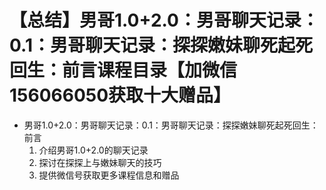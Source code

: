 # 【总结】男哥1.0+2.0：男哥聊天记录：0.1：男哥聊天记录：探探嫩妹聊死起死回生：前言课程目录【加微信156066050获取十大赠品】

-   男哥1.0+2.0：男哥聊天记录：0.1：男哥聊天记录：探探嫩妹聊死起死回生：前言
    1.  介绍男哥1.0+2.0的聊天记录
    2.  探讨在探探上与嫩妹聊天的技巧
    3.  提供微信号获取更多课程信息和赠品